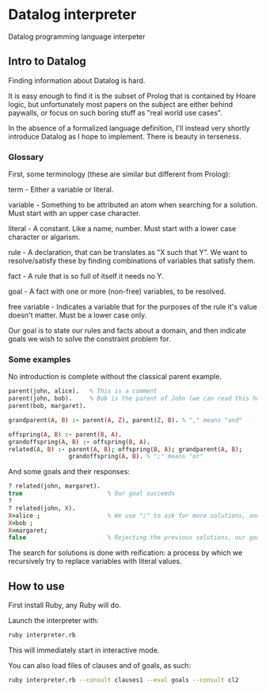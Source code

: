 # Datalog interpreter

Datalog programming language interpeter


## Intro to Datalog

Finding information about Datalog is hard.

It is easy enough to find it is the subset of Prolog that is contained by Hoare logic,
but unfortunately most papers on the subject are either behind paywalls,
or focus on such boring stuff as "real world use cases".

In the absence of a formalized language definition, I'll instead very shortly
introduce Datalog as I hope to implement. There is beauty in terseness.

### Glossary

First, some terminology (these are similar but different from Prolog):

term - Either a variable or literal.

variable - Something to be attributed an atom when searching for a solution. Must start with an upper case character.

literal - A constant. Like a name, number. Must start with a lower case character or algarism.

rule - A declaration, that can be translates as "X such that Y". We want to resolve/satisfy these by finding combinations of variables that satisfy them.

fact - A rule that is so full of itself it needs no Y.

goal - A fact with one or more (non-free) variables, to be resolved.

free variable - Indicates a variable that for the purposes of the rule it's value doesn't matter. Must be a lower case only.

Our goal is to state our rules and facts about a domain, and then indicate goals we wish to solve the constraint problem for.

### Some examples

No introduction is complete without the classical parent example.

```prolog
parent(john, alice).   % This is a comment
parent(john, bob).     % Bob is the parent of John (we can read this however we want)
parent(bob, margaret).

grandparent(A, B) :- parent(A, Z), parent(Z, B). % "," means "and"

offspring(A, B) :- parent(B, A).
grandoffspring(A, B) :- offspring(B, A).
related(A, B) :- parent(A, B); offspring(B, A); grandparent(A, B);
                 grandoffspring(A, B). % ";" means "or"
```

And some goals and their responses:

```prolog
? related(john, margaret).
true                        % Our goal succeeds
?
? related(john, X).
X=alice ;                   % We use ";" to ask for more solutions, and "." to stop
X=bob ;
X=margaret;
false                       % Rejecting the previous solutions, our goal fails
```

The search for solutions is done with reification: a process by which we recursively
try to replace variables with literal values.


## How to use

First install Ruby, any Ruby will do.

Launch the interpreter with:

```sh
ruby interpreter.rb
```

This will immediately start in interactive mode.

You can also load files of clauses and of goals, as such:

```sh
ruby interpreter.rb --consult clauses1 --eval goals --consult cl2
```
